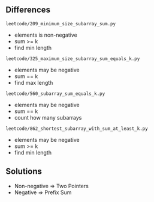 ## Differences

`leetcode/209_minimum_size_subarray_sum.py`

- elements is non-negative
- sum >= k
- find min length

`leetcode/325_maximum_size_subarray_sum_equals_k.py`

- elements may be negative
- sum == k
- find max length

`leetcode/560_subarray_sum_equals_k.py`

- elements may be negative
- sum == k
- count how many subarrays

`leetcode/862_shortest_subarray_with_sum_at_least_k.py`

- elements may be negative
- sum >= k
- find min length

## Solutions

- Non-negative => Two Pointers
- Negative => Prefix Sum
